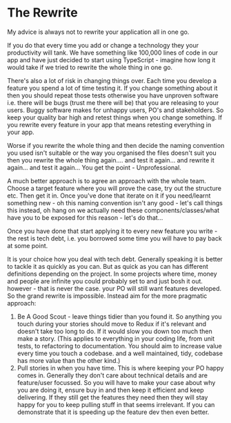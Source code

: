 # The Rewrite

My advice is always not to rewrite your application all in one go.

If you do that every time you add or change a technology they your productivity will tank. We have something like 100,000
lines of code in our app and have just decided to start using TypeScript - imagine how long it would take if we tried
to rewrite the whole thing in one go.

There's also a lot of risk in changing things over. Each time you develop a feature you spend a lot of time testing it.
If you change something about it then you should repeat those tests otherwise you have unproven software i.e. there
will be bugs (trust me there will be) that you are releasing to your users. Buggy software makes for unhappy users,
PO's and stakeholders. So keep your quality bar high and retest things when you change something. If you rewrite every
feature in your app that means retesting everything in your app.

Worse if you rewrite the whole thing and then decide the naming convention you used isn't suitable or the way you
organised the files doesn't suit you then you rewrite the whole thing again.... and test it again...
and rewrite it again... and test it again... You get the point - Unprofessional.

A much better approach is to agree an approach with the whole team. Choose a target feature where you will prove the
case, try out the structure etc. Then get it in. Once you've done that iterate on it if you need/learnt something
new - oh this naming convention isn't any good - let's call things this instead, oh hang on we actually need these
components/classes/what have you to be exposed for this reason - let's do that...

Once you have done that start applying it to every new feature you write - the rest is tech debt, i.e. you borrowed some
time you will have to pay back at some point.

It is your choice how you deal with tech debt. Generally speaking it is better to tackle it as quickly as you can.
But as quick as you can has different definitions depending on the project. In some projects where time,
money and people are infinite you could probably set to and just bosh it out. however - that is never the case.
your PO will still want features developed. So the grand rewrite is impossible. Instead aim for the more pragmatic approach:

1. Be A Good Scout - leave things tidier than you found it. So anything you touch during your stories should move to
   Redux if it's relevant and doesn't take too long to do. If it would slow you down too much then make a story.
   (This applies to everything in your coding life, from unit tests, to refactoring to documentation.
   You should aim to increase value every time you touch a codebase. and a well maintained, tidy, codebase has more
   value than the other kind.)
2. Pull stories in when you have time. This is where keeping your PO happy comes in. Generally they don't care about
   technical details and are feature/user focussed. So you will have to make your case about why you are doing it,
   ensure buy in and then keep it efficient and keep delivering. If they still get the features they need then they will
   stay happy for you to keep pulling stuff in that seems irrelevant. If you can demonstrate that it is speeding up the
   feature dev then even better.
